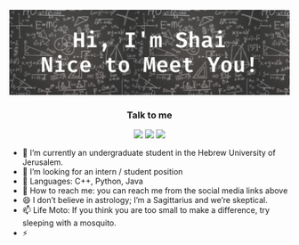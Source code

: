 <p align="center" ><img src="https://raw.githubusercontent.com/shaigindin/shaigindin/main/intro.jpeg"/></p>

<h3 align="center">Talk to me</h3>
<p align="center">
  <a href= "https://www.linkedin.com/in/shai-gindin-0b1517162/"><img src="https://img.icons8.com/dusk/48/000000/linkedin.png"/></a>
  <a href= "mailto: shaigindin@gmail.com"><img src="https://img.icons8.com/dusk/48/000000/medium-new.png"/></a>
  <a href= "https://www.youtube.com/watch?v=CciySoyQc4s"><img src="https://img.icons8.com/dusk/48/000000/youtube--v2.png"/></a>
</p>



- 🔭 I’m currently an undergraduate student in the Hebrew University of Jerusalem.
- 🌱 I’m looking for an intern / student position
- 👯 Languages: C++, Python, Java
- 💬 How to reach me: you can reach me from the social media links above 
- 😄 I don’t believe in astrology; I’m a Sagittarius and we’re skeptical.
- 📫 Life Moto: If you think you are too small to make a difference, try sleeping with a mosquito.
- ⚡ 
